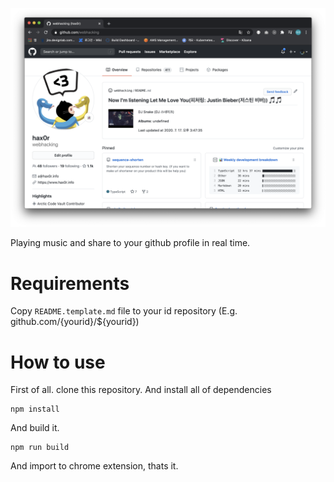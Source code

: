 ![preview](/preview.png)

Playing music and share to your github profile in real time.

# Requirements

Copy `README.template.md` file to your id repository (E.g. github.com/{yourid}/${yourid})

# How to use

First of all. clone this repository.
And install all of dependencies

```
npm install
```

And build it.

```
npm run build
```

And import to chrome extension, thats it.

